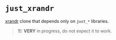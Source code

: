 # `just_xrandr`

[xrandr](https://x.org/releases/X11R7.5/doc/man/man1/xrandr.1.html) clone that depends only on `just_*` libraries.

> :building_construction: **VERY** in progress, do not expect it to work.

